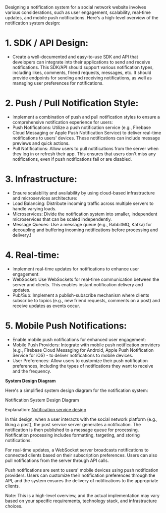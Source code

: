 Designing a notification system for a social network website involves various considerations, such as user engagement, scalability, real-time updates, and mobile push notifications. Here's a high-level overview of the notification system design:

# 1. SDK / API Design:

- Create a well-documented and easy-to-use SDK and API that developers can integrate into their applications to send and receive notifications. This SDK/API should support various notification types, including likes, comments, friend requests, messages, etc. It should provide endpoints for sending and receiving notifications, as well as managing user preferences for notifications.

# 2. Push / Pull Notification Style:

- Implement a combination of push and pull notification styles to ensure a comprehensive notification experience for users:
- Push Notifications: Utilize a push notification service (e.g., Firebase Cloud Messaging or Apple Push Notification Service) to deliver real-time notifications to users' devices. These notifications can include message previews and quick actions.
- Pull Notifications: Allow users to pull notifications from the server when they log in or refresh their app. This ensures that users don't miss any notifications, even if push notifications fail or are disabled.

# 3. Infrastructure:

- Ensure scalability and availability by using cloud-based infrastructure and microservices architecture:
- Load Balancing: Distribute incoming traffic across multiple servers to handle varying loads.
- Microservices: Divide the notification system into smaller, independent microservices that can be scaled independently.
- Message Queues: Use a message queue (e.g., RabbitMQ, Kafka) for decoupling and buffering incoming notifications before processing and delivery.!

# 4. Real-time:

- Implement real-time updates for notifications to enhance user engagement:
- WebSocket: Use WebSockets for real-time communication between the server and clients. This enables instant notification delivery and updates.
- Pub/Sub: Implement a publish-subscribe mechanism where clients subscribe to topics (e.g., new friend requests, comments on a post) and receive updates as events occur.

# 5. Mobile Push Notifications:

- Enable mobile push notifications for enhanced user engagement:
- Mobile Push Providers: Integrate with mobile push notification providers (e.g., Firebase Cloud Messaging for Android, Apple Push Notification Service for iOS) - to deliver notifications to mobile devices.
- User Preferences: Allow users to customize their push notification preferences, including the types of notifications they want to receive and the frequency.

**System Design Diagram**

Here's a simplified system design diagram for the notification system:

Notification System Design Diagram

Explanation: [Notification service design](notifications.png)

In this design, when a user interacts with the social network platform (e.g., liking a post), the post service server generates a notification. The notification is then published to a message queue for processing. Notification processing includes formatting, targeting, and storing notifications.

For real-time updates, a WebSocket server broadcasts notifications to connected clients based on their subscription preferences. Users can also pull notifications from the server through API calls.

Push notifications are sent to users' mobile devices using push notification providers. Users can customize their notification preferences through the API, and the system ensures the delivery of notifications to the appropriate clients.

Note: This is a high-level overview, and the actual implementation may vary based on your specific requirements, technology stack, and infrastructure choices.
